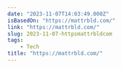 ```yaml
---
date: "2023-11-07T14:03:49.000Z"
isBasedOn: "https://mattrbld.com/"
link: "https://mattrbld.com/"
slug: 2023-11-07-httpsmattrbldcom
tags:
    - Tech
title: "https://mattrbld.com/"
---
```

